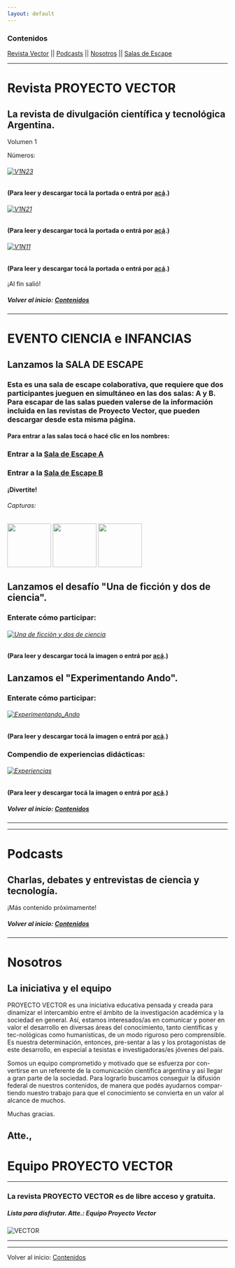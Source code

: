 ```yaml
---
layout: default
---
```

### Contenidos
[Revista Vector](#revista-vector)  ||  [Podcasts](#podcasts)  ||  [Nosotros](#nosotros) ||  [Salas de Escape](#evento-ciencia-e-infancias) 

---

# Revista PROYECTO VECTOR

## La revista de divulgación científica y tecnológica Argentina.

Volumen 1

Números:

###### [![V1N23](assets/img/portadas/V1N3.png)](http://bit.ly/3uwhgiE-PV_N3V1)
#### (Para leer y descargar tocá la portada o entrá por [acá](http://bit.ly/3uwhgiE-PV_N3V1).)

###### [![V1N21](assets/img/portadas/V1N2.png)](https://drive.google.com/file/d/178XMdk2d7tHr6CqSkPTQG8mjRPsw1T8O/view?usp=sharing)
#### (Para leer y descargar tocá la portada o entrá por [acá](https://drive.google.com/file/d/178XMdk2d7tHr6CqSkPTQG8mjRPsw1T8O/view?usp=sharing).)

###### [![V1N11](assets/img/portadas/V1N1.png)](https://bit.ly/3mCT37n-ProyectoVectorN1V1)
#### (Para leer y descargar tocá la portada o entrá por [acá](https://bit.ly/3mCT37n-ProyectoVectorN1V1).)

¡Al fin salió!


##### Volver al inicio: [Contenidos](#contenidos)
---

# EVENTO CIENCIA e INFANCIAS

## Lanzamos la SALA DE ESCAPE

### Esta es una sala de escape colaborativa, que requiere que dos participantes jueguen en simultáneo en las dos salas: A y B. Para escapar de las salas pueden valerse de la información incluida en las revistas de Proyecto Vector, que pueden descargar desde esta misma página. 

#### Para entrar a las salas tocá o hacé clic en los nombres:

### Entrar a la [Sala de Escape A](https://bit.ly/Sala-A_PV)
### Entrar a la [Sala de Escape B](https://bit.ly/Sala-B_PV)

#### ¡Divertite!

###### Capturas:
<img src="assets/img/Capturas/Captura_1.png" height="100"> <img src="assets/img/Capturas/Captura_3.png" height="100"> <img src="assets/img/Capturas/Captura_4.png" height="100">

## Lanzamos el desafío "Una de ficción y dos de ciencia".

### Enterate cómo participar:
###### [![Una de ficción y dos de ciencia](assets/img/portadas/Miniatura_Ficcion.png)](https://bit.ly/una_ficción_dos_ciencia)
#### (Para leer y descargar tocá la imagen o entrá por [acá](https://bit.ly/una_ficción_dos_ciencia).)


## Lanzamos el "Experimentando Ando".

### Enterate cómo participar:
###### [![Experimentando_Ando](assets/img/portadas/Miniatura_Experimentando.png)](https://bit.ly/Experimentando_Ando_PV)
#### (Para leer y descargar tocá la imagen o entrá por [acá](https://bit.ly/Experimentando_Ando_PV).)

### Compendio de experiencias didácticas:
###### [![Experiencias](assets/img/portadas/Mi%C3%B1atura_ejemplos.png)](https://bit.ly/Experiencias_PV)
#### (Para leer y descargar tocá la imagen o entrá por [acá](https://bit.ly/Experiencias_PV).)

##### Volver al inicio: [Contenidos](#contenidos)
---

---

# Podcasts

## Charlas, debates y entrevistas de ciencia y tecnología.

¡Más contenido próximamente!


##### Volver al inicio: [Contenidos](#contenidos)
---
# Nosotros
## La iniciativa y el equipo

PROYECTO VECTOR es una iniciativa educativa pensada y creada para dinamizar el intercambio entre el ámbito de la investigación académica y la sociedad en general. Así, estamos interesados/as en comunicar y poner en valor el desarrollo en diversas áreas del conocimiento, tanto científicas y tec-nológicas como humanísticas, de un modo riguroso pero comprensible. Es nuestra determinación, entonces, pre-sentar a las y los protagonistas de este desarrollo, en especial a tesistas e investigadoras/es jóvenes del país. 

 Somos un equipo comprometido y motivado que se esfuerza por con-vertirse en un referente de la comunicación científica argentina y así llegar a gran parte de la sociedad. Para lograrlo buscamos conseguir la difusión federal de nuestros contenidos, de manera que podés ayudarnos compar-tiendo nuestro trabajo para que el conocimiento se convierta en un valor al alcance de muchos.  

Muchas gracias.


## Atte., 
# Equipo PROYECTO VECTOR


---
### La revista PROYECTO VECTOR es de libre acceso y gratuita.
##### Lista para disfrutar. Atte.: Equipo Proyecto Vector
![VECTOR](thumbnail.png)



---
---
Volver al inicio: [Contenidos](#contenidos)
